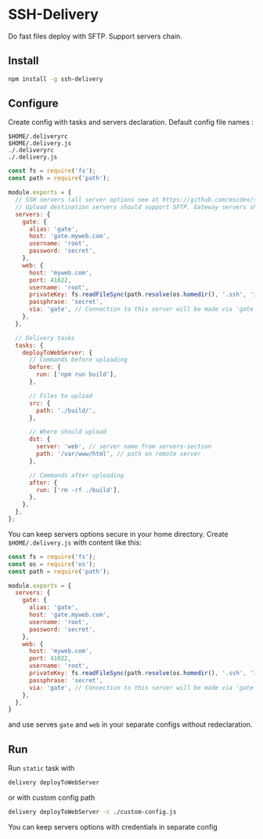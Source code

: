 # SSH-Delivery

Do fast files deploy with SFTP. Support servers chain.

## Install

```sh
npm install -g ssh-delivery
```

## Configure

Create config with tasks and servers declaration. Default config file names :

```
$HOME/.deliveryrc
$HOME/.delivery.js
./.deliveryrc
./.delivery.js
```

```js
const fs = require('fs');
const path = require('path');

module.exports = {
  // SSH servers (all server options see at https://github.com/mscdex/ssh2#client-methods `connect` method)
  // Upload destination servers should support SFTP. Gateway servers should support port forwarding.
  servers: {
    gate: {
      alias: 'gate',
      host: 'gate.myweb.com',
      username: 'root',
      password: 'secret',
    },
    web: {
      host: 'myweb.com',
      port: 41022,
      username: 'root',
      privateKey: fs.readFileSync(path.resolve(os.homedir(), '.ssh', 'id_rsa')),
      passphrase: 'secret',
      via: 'gate', // Connection to this server will be made via 'gate' server
    },
  },

  // Delivery tasks
  tasks: {
    deployToWebServer: {
      // Commands before uploading
      before: {
        run: ['npm run build'],
      },

      // Files to upload
      src: {
        path: './build/',
      },

      // Where should upload
      dst: {
        server: 'web', // server name from servers-section
        path: '/var/www/html', // path on remote server
      },

      // Commands after uploading
      after: {
        run: ['rm -rf ./build'],
      },
    },
  },
};
```

You can keep servers options secure in your home directory. Create `$HOME/.delivery.js` with content like this:

```js
const fs = require('fs');
const os = require('os');
const path = require('path');

module.exports = {
  servers: {
    gate: {
      alias: 'gate',
      host: 'gate.myweb.com',
      username: 'root',
      password: 'secret',
    },
    web: {
      host: 'myweb.com',
      port: 41022,
      username: 'root',
      privateKey: fs.readFileSync(path.resolve(os.homedir(), '.ssh', 'id_rsa')),
      passphrase: 'secret',
      via: 'gate', // Connection to this server will be made via 'gate' server
    },
  },
}
```

and use serves `gate` and `web` in your separate configs without redeclaration.

## Run

Run `static` task with

```sh
delivery deployToWebServer
```

or with custom config path

```sh
delivery deployToWebServer -c ./custom-config.js
```

You can keep servers options with credentials in separate config
